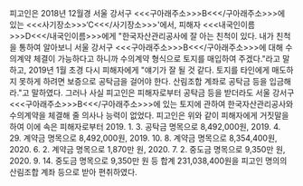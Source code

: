 피고인은 2018년 12월경 서울 강서구 <<<구아래주소>>>B<<</구아래주소>>>에 있는 <<<사기장소>>>‘C<<</사기장소>>>'에서, 피해자 <<<내국인이름>>>D<<</내국인이름>>>에게 "한국자산관리공사에 잘 아는 친척이 있다. 내가 친척을 통하여 알아보니 서울 강서구 <<<구아래주소>>>B<<</구아래주소>>>에 대해 수의계약 체결이 가능하다고 하니까 수의계약 형식으로 토지를 매입하여 주겠다."라고 말하고, 2019년 1월 초경 다시 피해자에게 "얘기가 잘 될 것 같다. 토지를 타인에게 매도하지 못하게 하려면 보증으로 공탁금을 걸어야 한다. 산림조합 계좌로 공탁금 등을 입금해라."고 말하였다. 그러나 사실 피고인은 피해자로부터 공탁금 등을 받더라도 서울 강서구 <<<구아래주소>>>B<<</구아래주소>>>에 있는 토지에 관하여 한국자산관리공사와 수의계약을 체결해 줄 의사나 능력이 없었다. 피고인은 위와 같이 피해자에게 거짓말을 하여 이에 속은 피해자로부터 2019. 1. 3. 공탁금 명목으로 8,492,000원, 2019. 4. 29. 계약금 명목으로 8,492,000원, 2019. 10. 8. 계약금 명목으로 8,354,400원, 2020. 6. 2. 계약금 명목으로 1,870만 원, 2020. 7. 2. 중도금 명목으로 9,350만 원, 2020. 9. 14. 중도금 명목으로 9,350만 원 등 합계 231,038,400원을 피고인 명의의 산림조합 계좌 등으로 받아 편취하였다.